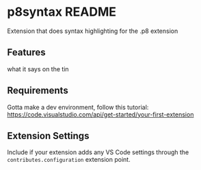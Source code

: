 # p8syntax README

Extension that does syntax highlighting for the .p8 extension
## Features

what it says on the tin

## Requirements

Gotta make a dev environment, follow this tutorial:
https://code.visualstudio.com/api/get-started/your-first-extension
## Extension Settings

Include if your extension adds any VS Code settings through the `contributes.configuration` extension point.


